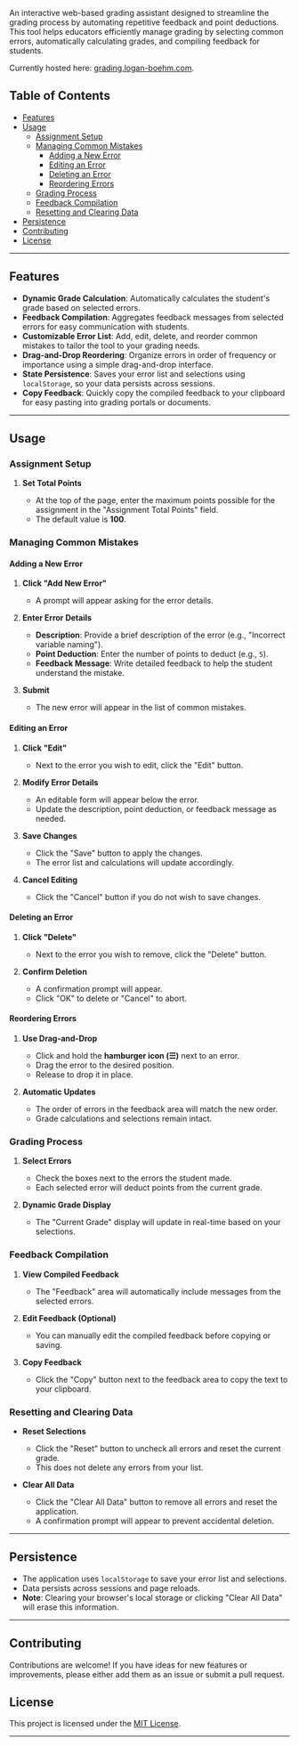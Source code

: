 An interactive web-based grading assistant designed to streamline the grading process by automating repetitive feedback and point deductions. This tool helps educators efficiently manage grading by selecting common errors, automatically calculating grades, and compiling feedback for students.

Currently hosted here: [grading.logan-boehm.com](https://grading.logan-boehm.com).

## Table of Contents

- [Features](#features)
- [Usage](#usage)
  - [Assignment Setup](#assignment-setup)
  - [Managing Common Mistakes](#managing-common-mistakes)
    - [Adding a New Error](#adding-a-new-error)
    - [Editing an Error](#editing-an-error)
    - [Deleting an Error](#deleting-an-error)
    - [Reordering Errors](#reordering-errors)
  - [Grading Process](#grading-process)
  - [Feedback Compilation](#feedback-compilation)
  - [Resetting and Clearing Data](#resetting-and-clearing-data)
- [Persistence](#persistence)
- [Contributing](#contributing)
- [License](#license)

---

## Features

- **Dynamic Grade Calculation**: Automatically calculates the student's grade based on selected errors.
- **Feedback Compilation**: Aggregates feedback messages from selected errors for easy communication with students.
- **Customizable Error List**: Add, edit, delete, and reorder common mistakes to tailor the tool to your grading needs.
- **Drag-and-Drop Reordering**: Organize errors in order of frequency or importance using a simple drag-and-drop interface.
- **State Persistence**: Saves your error list and selections using `localStorage`, so your data persists across sessions.
- **Copy Feedback**: Quickly copy the compiled feedback to your clipboard for easy pasting into grading portals or documents.

---

## Usage

### Assignment Setup

1. **Set Total Points**

   - At the top of the page, enter the maximum points possible for the assignment in the "Assignment Total Points" field.
   - The default value is **100**.

### Managing Common Mistakes

#### Adding a New Error

1. **Click "Add New Error"**

   - A prompt will appear asking for the error details.

2. **Enter Error Details**

   - **Description**: Provide a brief description of the error (e.g., "Incorrect variable naming").
   - **Point Deduction**: Enter the number of points to deduct (e.g., `5`).
   - **Feedback Message**: Write detailed feedback to help the student understand the mistake.

3. **Submit**

   - The new error will appear in the list of common mistakes.

#### Editing an Error

1. **Click "Edit"**

   - Next to the error you wish to edit, click the "Edit" button.

2. **Modify Error Details**

   - An editable form will appear below the error.
   - Update the description, point deduction, or feedback message as needed.

3. **Save Changes**

   - Click the "Save" button to apply the changes.
   - The error list and calculations will update accordingly.

4. **Cancel Editing**

   - Click the "Cancel" button if you do not wish to save changes.

#### Deleting an Error

1. **Click "Delete"**

   - Next to the error you wish to remove, click the "Delete" button.

2. **Confirm Deletion**

   - A confirmation prompt will appear.
   - Click "OK" to delete or "Cancel" to abort.

#### Reordering Errors

1. **Use Drag-and-Drop**

   - Click and hold the **hamburger icon (☰)** next to an error.
   - Drag the error to the desired position.
   - Release to drop it in place.

2. **Automatic Updates**

   - The order of errors in the feedback area will match the new order.
   - Grade calculations and selections remain intact.

### Grading Process

1. **Select Errors**

   - Check the boxes next to the errors the student made.
   - Each selected error will deduct points from the current grade.

2. **Dynamic Grade Display**

   - The "Current Grade" display will update in real-time based on your selections.

### Feedback Compilation

1. **View Compiled Feedback**

   - The "Feedback" area will automatically include messages from the selected errors.

2. **Edit Feedback (Optional)**

   - You can manually edit the compiled feedback before copying or saving.

3. **Copy Feedback**

   - Click the "Copy" button next to the feedback area to copy the text to your clipboard.

### Resetting and Clearing Data

- **Reset Selections**

  - Click the "Reset" button to uncheck all errors and reset the current grade.
  - This does not delete any errors from your list.

- **Clear All Data**

  - Click the "Clear All Data" button to remove all errors and reset the application.
  - A confirmation prompt will appear to prevent accidental deletion.

---

## Persistence

- The application uses `localStorage` to save your error list and selections.
- Data persists across sessions and page reloads.
- **Note**: Clearing your browser's local storage or clicking "Clear All Data" will erase this information.

---

## Contributing

Contributions are welcome! If you have ideas for new features or improvements, please either add them as an issue or submit a pull request. 

## License

This project is licensed under the [MIT License](LICENSE).

---
